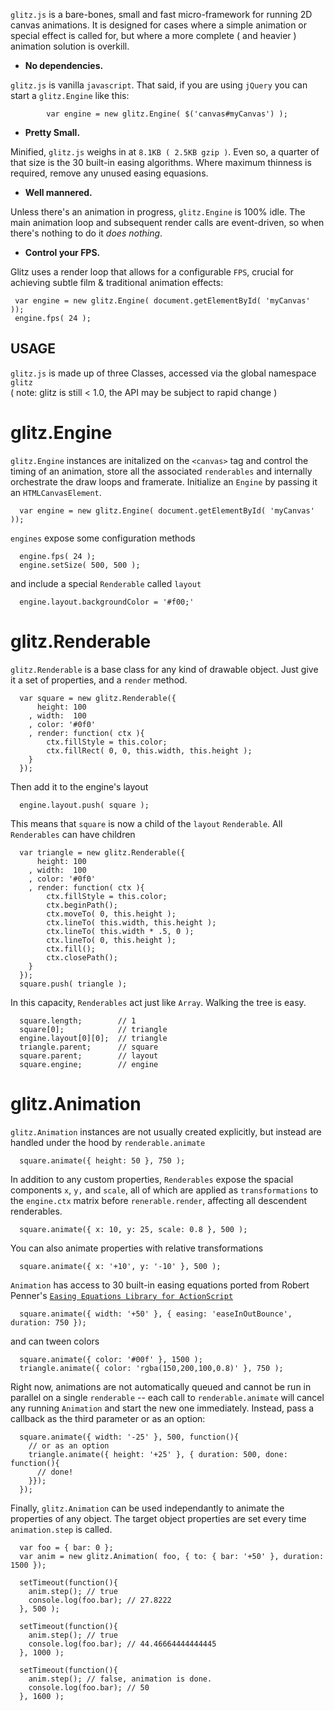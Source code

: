 `glitz.js` is a bare-bones, small and fast micro-framework for running 2D canvas animations.  It is designed for cases where a simple animation or special effect is called for, but where a more complete ( and heavier ) animation solution is overkill.

* **No dependencies.**

 `glitz.js` is vanilla `javascript`.  That said, if you are using `jQuery`
 you can start a `glitz.Engine` like this:

            var engine = new glitz.Engine( $('canvas#myCanvas') );

* **Pretty Small.**

 Minified, `glitz.js` weighs in at `8.1KB ( 2.5KB gzip )`.  Even so, a quarter of 
 that size is the 30 built-in easing algorithms.  Where maximum thinness is required, remove any unused easing equasions.

* **Well mannered.**

 Unless there's an animation in progress, `glitz.Engine` is 100% idle.  The main animation
 loop and subsequent render calls are event-driven, so when there's nothing to do it *does nothing*.

* **Control your FPS.**

 Glitz uses a render loop that allows for a configurable `FPS`, crucial for achieving subtle film & traditional animation effects:

     var engine = new glitz.Engine( document.getElementById( 'myCanvas' )); 
     engine.fps( 24 );
 

USAGE
----------------------------------------------------------------------------------------------------

  `glitz.js` is made up of three Classes, accessed via the global namespace `glitz`  
  ( note: glitz is still < 1.0, the API may be subject to rapid change )
    
glitz.Engine
=========

  `glitz.Engine` instances are initalized on the `<canvas>` tag and control the timing of an animation, store all the associated `renderables` and internally orchestrate the draw loops and framerate.  Initialize an `Engine` by passing it an `HTMLCanvasElement`.
    
      var engine = new glitz.Engine( document.getElementById( 'myCanvas' ));

  `engines` expose some configuration methods
  
      engine.fps( 24 );
      engine.setSize( 500, 500 );
      
  and include a special `Renderable` called `layout`
  
      engine.layout.backgroundColor = '#f00;'
  
glitz.Renderable
=========

  `glitz.Renderable` is a base class for any kind of drawable object.  Just give it a set of properties, and a `render` method.
  
      var square = new glitz.Renderable({
          height: 100
        , width:  100
        , color: '#0f0'
        , render: function( ctx ){
            ctx.fillStyle = this.color;
            ctx.fillRect( 0, 0, this.width, this.height );
        }
      });
    
  Then add it to the engine's layout

      engine.layout.push( square );
    
  This means that `square` is now a child of the `layout` `Renderable`. All `Renderables` can have children
  
      var triangle = new glitz.Renderable({
          height: 100
        , width:  100
        , color: '#0f0'
        , render: function( ctx ){
            ctx.fillStyle = this.color;
            ctx.beginPath();
            ctx.moveTo( 0, this.height );
            ctx.lineTo( this.width, this.height );
            ctx.lineTo( this.width * .5, 0 );
            ctx.lineTo( 0, this.height );
            ctx.fill();
            ctx.closePath();
        }
      });
      square.push( triangle );

  In this capacity, `Renderables` act just like `Array`. Walking the tree is easy.
  
      square.length;        // 1
      square[0];            // triangle
      engine.layout[0][0];  // triangle
      triangle.parent;      // square
      square.parent;        // layout
      square.engine;        // engine

glitz.Animation
=========

  `glitz.Animation` instances are not usually created explicitly, but instead are handled under the hood by `renderable.animate`
  
      square.animate({ height: 50 }, 750 );

  In addition to any custom properties, `Renderables` expose the spacial components `x`, `y,` and `scale`, all of which are applied as `transformations` to the `engine.ctx` matrix before `renerable.render`, affecting all descendent renderables.

      square.animate({ x: 10, y: 25, scale: 0.8 }, 500 );
      
  You can also animate properties with relative transformations
  
      square.animate({ x: '+10', y: '-10' }, 500 );
      
  `Animation` has access to 30 built-in easing equations ported from Robert Penner's [`Easing Equations Library for ActionScript`](http://www.robertpenner.com/easing/)

      square.animate({ width: '+50' }, { easing: 'easeInOutBounce', duration: 750 });
  
  and can tween colors
  
      square.animate({ color: '#00f' }, 1500 );
      triangle.animate({ color: 'rgba(150,200,100,0.8)' }, 750 );

  Right now, animations are not automatically queued and cannot be run in parallel on a single `renderable` --
  each call to `renderable.animate` will cancel any running `Animation` and start the new one immediately.
  Instead, pass a callback as the third parameter or as an option:
  
      square.animate({ width: '-25' }, 500, function(){
        // or as an option
        triangle.animate({ height: '+25' }, { duration: 500, done: function(){ 
          // done!
        }});
      });
      
  Finally, `glitz.Animation` can be used independantly to animate the properties of any object.  The target object properties are set every time `animation.step` is called.
  
      var foo = { bar: 0 };
      var anim = new glitz.Animation( foo, { to: { bar: '+50' }, duration: 1500 });
      
      setTimeout(function(){
        anim.step(); // true
        console.log(foo.bar); // 27.8222
      }, 500 );
      
      setTimeout(function(){
        anim.step(); // true
        console.log(foo.bar); // 44.46664444444445
      }, 1000 );
      
      setTimeout(function(){
        anim.step(); // false, animation is done.
        console.log(foo.bar); // 50
      }, 1600 );